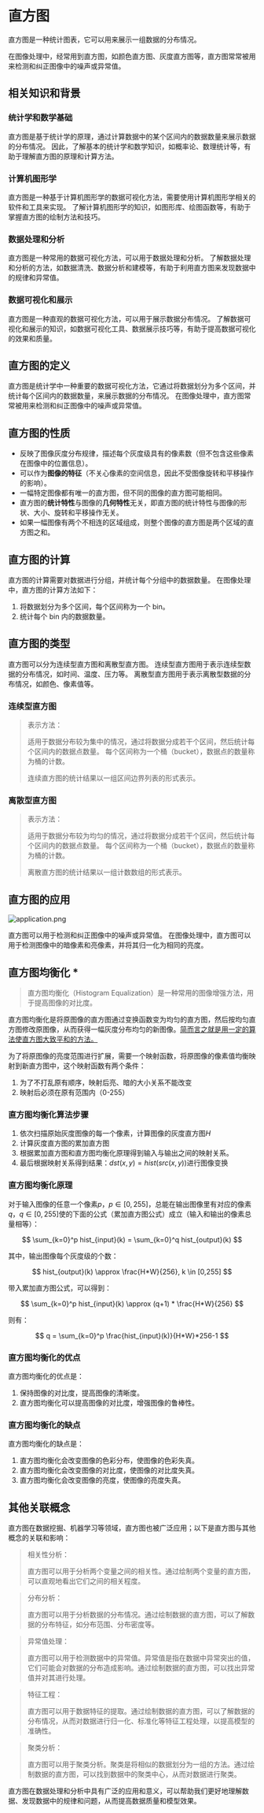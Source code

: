 # 直方图

直方图是一种统计图表，它可以用来展示一组数据的分布情况。

在图像处理中，经常用到直方图，如颜色直方图、灰度直方图等，直方图常常被用来检测和纠正图像中的噪声或异常值。

## 相关知识和背景

### 统计学和数学基础

直方图是基于统计学的原理，通过计算数据中的某个区间内的数据数量来展示数据的分布情况。
因此，了解基本的统计学和数学知识，如概率论、数理统计等，有助于理解直方图的原理和计算方法。

### 计算机图形学

直方图是一种基于计算机图形学的数据可视化方法，需要使用计算机图形学相关的软件和工具来实现。
了解计算机图形学的知识，如图形库、绘图函数等，有助于掌握直方图的绘制方法和技巧。

### 数据处理和分析

直方图是一种常用的数据可视化方法，可以用于数据处理和分析。
了解数据处理和分析的方法，如数据清洗、数据分析和建模等，有助于利用直方图来发现数据中的规律和异常值。

### 数据可视化和展示

直方图是一种直观的数据可视化方法，可以用于展示数据分布情况。
了解数据可视化和展示的知识，如数据可视化工具、数据展示技巧等，有助于提高数据可视化的效果和质量。

## 直方图的定义

直方图是统计学中一种重要的数据可视化方法，它通过将数据划分为多个区间，并统计每个区间内的数据数量，来展示数据的分布情况。
在图像处理中，直方图常常被用来检测和纠正图像中的噪声或异常值。

## 直方图的性质

- 反映了图像灰度分布规律，描述每个灰度级具有的像素数（但不包含这些像素在图像中的位置信息）。
- 可以作为**图像的特征**（不关心像素的空间信息，因此不受图像旋转和平移操作的影响）。
- 一幅特定图像都有唯一的直方图，但不同的图像的直方图可能相同。
- 直方图的**统计特性**与图像的**几何特性**无关，即直方图的统计特性与图像的形状、大小、旋转和平移操作无关。
- 如果一幅图像有两个不相连的区域组成，则整个图像的直方图是两个区域的直方图之和。

## 直方图的计算

直方图的计算需要对数据进行分组，并统计每个分组中的数据数量。
在图像处理中，直方图的计算方法如下：

1. 将数据划分为多个区间，每个区间称为一个 bin。
2. 统计每个 bin 内的数据数量。

## 直方图的类型

直方图可以分为连续型直方图和离散型直方图。
连续型直方图用于表示连续型数据的分布情况，如时间、温度、压力等。
离散型直方图用于表示离散型数据的分布情况，如颜色、像素值等。

### 连续型直方图

> 表示方法：
>
> 适用于数据分布较为集中的情况，通过将数据分成若干个区间，然后统计每个区间内的数据点数量。
> 每个区间称为一个桶（bucket），数据点的数量称为桶的计数。
>
> 连续直方图的统计结果以一组区间边界列表的形式表示。

### 离散型直方图

> 表示方法：
>
> 适用于数据分布较为均匀的情况，通过将数据分成若干个区间，然后统计每个区间内的数据点数量。
> 每个区间称为一个桶（bucket），数据点的数量称为桶的计数。
>
> 离散直方图的统计结果以一组计数数组的形式表示。

## 直方图的应用

![application.png](histogram.assets%2Fapplication.png)

直方图可以用于检测和纠正图像中的噪声或异常值。
在图像处理中，直方图可以用于检测图像中的暗像素和亮像素，并将其归一化为相同的亮度。

## 直方图均衡化 \*

> 直方图均衡化（Histogram Equalization）是一种常用的图像增强方法，用于提高图像的对比度。

直方图均衡化是将原图像的直方图通过变换函数变为均匀的直方图，然后按均匀直方图修改原图像，从而获得一幅灰度分布均匀的新图像。<u>简而言之就是用一定的算法使直方图大致平和的方法。</u>

为了将原图像的亮度范围进行扩展，需要一个映射函数，将原图像的像素值均衡映射到新直方图中，这个映射函数有两个条件：

1. 为了不打乱原有顺序，映射后亮、暗的大小关系不能改变
2. 映射后必须在原有范围内（0-255）

### 直方图均衡化算法步骤

1. 依次扫描原始灰度图像的每一个像素，计算图像的灰度直方图$H$
2. 计算灰度直方图的累加直方图
3. 根据累加直方图和直方图均衡化原理得到输入与输出之间的映射关系。
4. 最后根据映射关系得到结果：$dst(x,y)=hist(src(x,y))$进行图像变换

### 直方图均衡化原理

对于输入图像的任意一个像素$p$，$p \in [0,255]$，总能在输出图像里有对应的像素$q$，$q \in [0,255]$使的下面的公式（累加直方图公式）成立（输入和输出的像素总量相等）：

$$
\sum_{k=0}^p hist_{input}(k) = \sum_{k=0}^q hist_{output}(k)
$$

其中，输出图像每个灰度级的个数：

$$
hist_{output}(k) \approx  \frac{H*W}{256}, k \in [0,255]
$$

带入累加直方图公式，可以得到：

$$
\sum_{k=0}^p hist_{input}(k) \approx (q+1) * \frac{H*W}{256}
$$

则有：

$$
q = \sum_{k=0}^p \frac{hist_{input}(k)}{H*W}*256-1
$$

### 直方图均衡化的优点

直方图均衡化的优点是：

1. 保持图像的对比度，提高图像的清晰度。
2. 直方图均衡化可以提高图像的对比度，增强图像的鲁棒性。

### 直方图均衡化的缺点

直方图均衡化的缺点是：

1. 直方图均衡化会改变图像的色彩分布，使图像的色彩失真。
2. 直方图均衡化会改变图像的对比度，使图像的对比度失真。
3. 直方图均衡化会改变图像的亮度，使图像的亮度失真。

## 其他关联概念

直方图在数据挖掘、机器学习等领域，直方图也被广泛应用；以下是直方图与其他概念的关联和影响：

> 相关性分析：
>
> 直方图可以用于分析两个变量之间的相关性。通过绘制两个变量的直方图，可以直观地看出它们之间的相关程度。

> 分布分析：
>
> 直方图可以用于分析数据的分布情况。通过绘制数据的直方图，可以了解数据的分布特征，如分布范围、分布密度等。

> 异常值处理：
>
> 直方图可以用于检测数据中的异常值。异常值是指在数据中异常突出的值，它们可能会对数据的分布造成影响。通过绘制数据的直方图，可以找出异常值并对其进行处理。

> 特征工程：
>
> 直方图可以用于数据特征的提取。通过绘制数据的直方图，可以了解数据的分布情况，从而对数据进行归一化、标准化等特征工程处理，以提高模型的准确性。

> 聚类分析：
>
> 直方图可以用于聚类分析。聚类是将相似的数据划分为一组的方法。通过绘制数据的直方图，可以找到数据中的聚类中心，从而对数据进行聚类。

直方图在数据处理和分析中具有广泛的应用和意义，可以帮助我们更好地理解数据、发现数据中的规律和问题，从而提高数据质量和模型效果。
